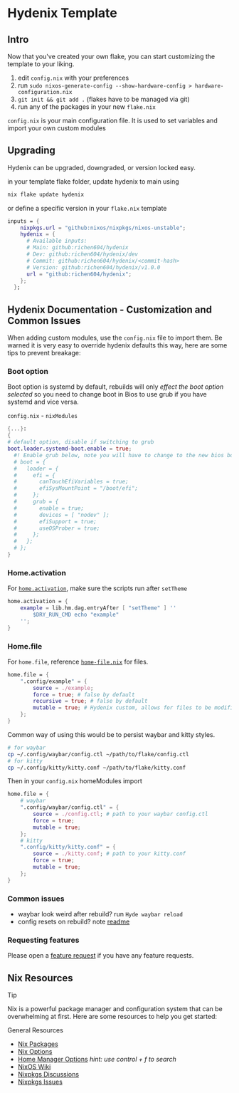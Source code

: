 # Hydenix Template

## Intro

Now that you've created your own flake, you can start customizing the template to your liking.

1. edit `config.nix` with your preferences
2. run `sudo nixos-generate-config --show-hardware-config > hardware-configuration.nix`
3. `git init && git add .` (flakes have to be managed via git)
4. run any of the packages in your new `flake.nix`

`config.nix` is your main configuration file. It is used to set variables and import your own custom modules

## Upgrading

Hydenix can be upgraded, downgraded, or version locked easy.

in your template flake folder, update hydenix to main using
```bash
nix flake update hydenix
```

or define a specific version in your `flake.nix` template
```nix
inputs = {
    nixpkgs.url = "github:nixos/nixpkgs/nixos-unstable";
    hydenix = {
      # Available inputs:
      # Main: github:richen604/hydenix
      # Dev: github:richen604/hydenix/dev 
      # Commit: github:richen604/hydenix/<commit-hash>
      # Version: github:richen604/hydenix/v1.0.0
      url = "github:richen604/hydenix";
    };
  };
```

## Hydenix Documentation - Customization and Common Issues

When adding custom modules, use the `config.nix` file to import them. 
Be warned it is very easy to override hydenix defaults this way, here are some tips to prevent breakage:

### Boot option

Boot option is systemd by default, rebuilds will only *effect the boot option selected* so you need to change boot in Bios to use grub if you have systemd and vice versa.

`config.nix` - `nixModules`
```nix
{...}:
{
# default option, disable if switching to grub
boot.loader.systemd-boot.enable = true;
  #! Enable grub below, note you will have to change to the new bios boot option for settings to apply
  # boot = {
  #   loader = {
  #     efi = {
  #       canTouchEfiVariables = true;
  #       efiSysMountPoint = "/boot/efi";
  #     };
  #     grub = {
  #       enable = true;
  #       devices = [ "nodev" ];
  #       efiSupport = true;
  #       useOSProber = true;
  #     };
  #   };
  # };
}
```

### Home.activation

For [`home.activation`](https://github.com/richen604/hydenix/blob/main/hydenix/hm/home-activation.nix), make sure the scripts run after `setTheme`

```nix
home.activation = {
    example = lib.hm.dag.entryAfter [ "setTheme" ] ''
        $DRY_RUN_CMD echo "example"
    '';
}
```

### Home.file

For `home.file`, reference [`home-file.nix`](https://github.com/richen604/hydenix/blob/main/hydenix/hm/home-file.nix) for files.
```nix
home.file = {
    ".config/example" = {
        source = ./example;
        force = true; # false by default
        recursive = true; # false by default
        mutable = true; # Hydenix custom, allows for files to be modified after being created. false by default
    };
}
```

Common way of using this would be to persist waybar and kitty styles.
```bash
# for waybar
cp ~/.config/waybar/config.ctl ~/path/to/flake/config.ctl
# for kitty
cp ~/.config/kitty/kitty.conf ~/path/to/flake/kitty.conf
```
Then in your `config.nix` homeModules import
```nix
home.file = {
    # waybar
    ".config/waybar/config.ctl" = {
        source = ./config.ctl; # path to your waybar config.ctl
        force = true;
        mutable = true;
    };
    # kitty
    ".config/kitty/kitty.conf" = {
        source = ./kitty.conf; # path to your kitty.conf
        force = true;
        mutable = true;
    };
}
```

### Common issues

- waybar look weird after rebuild? run `Hyde waybar reload`
- config resets on rebuild? note [readme](https://github.com/richen604/hydenix/blob/main/README.md#limitations)

### Requesting features

Please open a [feature request](https://github.com/richen604/hydenix/issues/new?template=feature_request.md) if you have any feature requests.

## Nix Resources

> [!TIP]
> Nix is a powerful package manager and configuration system that can be overwhelming at first. Here are some resources to help you get started:

General Resources
- [Nix Packages](https://search.nixos.org/packages)
- [Nix Options](https://search.nixos.org/options)
- [Home Manager Options](https://nix-community.github.io/home-manager/options.html) *hint: use control + f to search*
- [NixOS Wiki](https://nixos.wiki)
- [Nixpkgs Discussions](https://discourse.nixos.org)
- [Nixpkgs Issues](https://github.com/NixOS/nixpkgs/issues)
